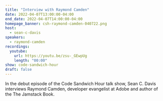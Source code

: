 ```yaml
---
title: "Interview with Raymond Camden"
date: 2022-04-07T13:00:00-04:00
end_date: 2022-04-07T14:00:00-04:00
homepage_banner: csh-raymond-camden-040722.png
host:
  - sean-c-davis
speakers:
  - raymond-camden
recordings:
  youtube:
    url: https://youtu.be/zsu-_GEwpUg
    length: "00:00"
show: code-sandwich-hour
draft: false
---
```


In the debut episode of the Code Sandwich Hour talk show, Sean C. Davis interviews Raymond Camden, developer evangelist at Adobe and author of the The Jamstack Book.